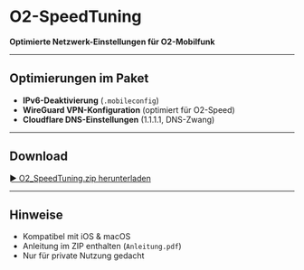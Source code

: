 # O2-SpeedTuning  
**Optimierte Netzwerk-Einstellungen für O2-Mobilfunk**

---

## **Optimierungen im Paket**

- **IPv6-Deaktivierung** (`.mobileconfig`)
- **WireGuard VPN-Konfiguration** (optimiert für O2-Speed)
- **Cloudflare DNS-Einstellungen** (1.1.1.1, DNS-Zwang)

---

## **Download**

[► O2_SpeedTuning.zip herunterladen](https://github.com/Cxx95/O2-SpeedTuning/raw/main/O2_SpeedTuning.zip)

---

## Hinweise

- Kompatibel mit iOS & macOS  
- Anleitung im ZIP enthalten (`Anleitung.pdf`)
- Nur für private Nutzung gedacht  
